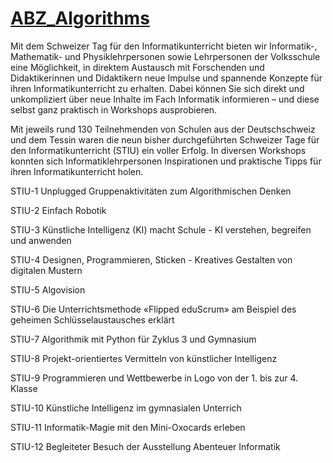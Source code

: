 # [ABZ_Algorithms](https://www.abz.inf.ethz.ch/schweizer-tag-fur-den-informatikunterricht/stiu-2022/)

Mit dem Schweizer Tag für den Informatikunterricht bieten wir Informatik-, Mathematik- und Physiklehrpersonen sowie Lehrpersonen der Volksschule eine Möglichkeit, in direktem Austausch mit Forschenden und Didaktikerinnen und Didaktikern neue Impulse und spannende Konzepte für ihren Informatikunterricht zu erhalten. Dabei können Sie sich direkt und unkompliziert über neue Inhalte im Fach Informatik informieren – und diese selbst ganz praktisch in Workshops ausprobieren.

Mit jeweils rund 130 Teilnehmenden von Schulen aus der Deutschschweiz und dem Tessin waren die neun bisher durchgeführten Schweizer Tage für den Informatikunterricht (STIU) ein voller Erfolg. In diversen Workshops konnten sich Informatiklehrpersonen Inspirationen und praktische Tipps für ihren Informatikunterricht holen.


STIU-1  Unplugged Gruppenaktivitäten zum Algorithmischen Denken

STIU-2  Einfach Robotik

STIU-3  Künstliche Intelligenz (KI) macht Schule - KI verstehen, begreifen und anwenden

STIU-4  Designen, Programmieren, Sticken - Kreatives Gestalten von digitalen Mustern

STIU-5  Algovision

STIU-6  Die Unterrichtsmethode «Flipped eduScrum» am Beispiel des geheimen Schlüsselaustausches erklärt

STIU-7  Algorithmik mit Python für Zyklus 3 und Gymnasium

STIU-8  Projekt-orientiertes Vermitteln von künstlicher Intelligenz

STIU-9  Programmieren und Wettbewerbe in Logo von der 1. bis zur 4. Klasse

STIU-10 Künstliche Intelligenz im gymnasialen Unterrich

STIU-11 Informatik-Magie mit den Mini-Oxocards erleben

STIU-12  Begleiteter Besuch der Ausstellung Abenteuer Informatik
